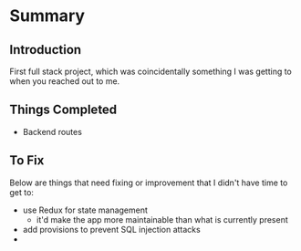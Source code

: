 # Summary

## Introduction

First full stack project, which was coincidentally something I was getting to when you  reached out to me.

## Things Completed

- Backend routes


## To Fix

Below are things that need fixing or improvement that I didn't have time to get to:
- use Redux for state management
  - it'd make the app more maintainable than what is currently present
- add provisions to prevent SQL injection attacks
- 